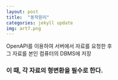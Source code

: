 ```yaml
---
layout: post
title:  "동작원리"
categories: jekyll update
img: art7.png
---
```

 

OpenAPI를 이용하여 서버에서 자료를 요청한 후    
그 자료를 본인 컴퓨터의 DBMS에 저장   

### 이 때, 각 자료의 형변환을 필수로 한다.
